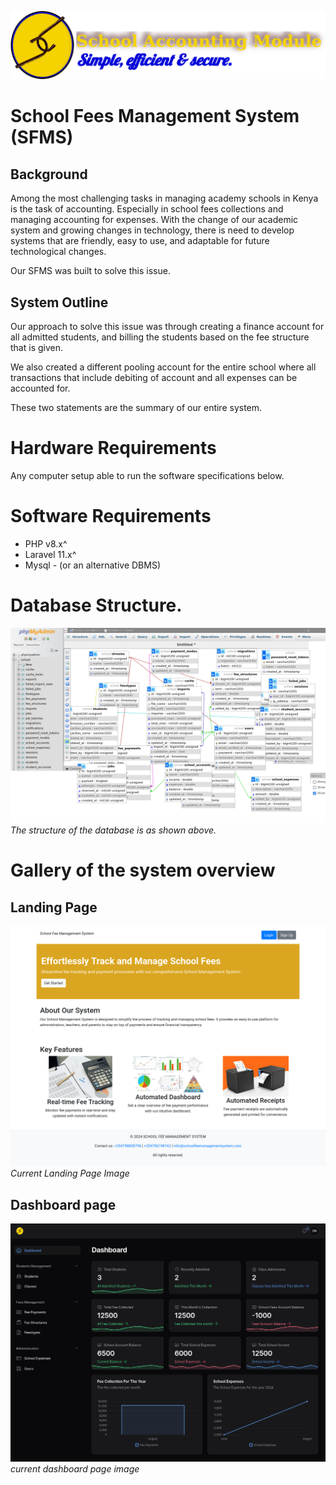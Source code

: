![SFMS logo](./images/logo_2.png)
# School Fees Management System (SFMS)

## Background
Among the most challenging tasks in managing academy schools in Kenya is the task of accounting. Especially in school fees collections and managing accounting for expenses. With the change of our academic system and growing changes in technology, there is need to develop systems that are friendly, easy to use, and adaptable for future technological changes. 

Our SFMS was built to solve this issue.

## System Outline

Our approach to solve this issue was through creating a finance account for all admitted students, and billing the students based on the fee structure that is given.

We also created a different pooling account for the entire school where all transactions that include debiting of account and all expenses can be accounted for. 

These two statements are the summary of our entire system.

# Hardware Requirements
Any computer setup able to run the software specifications below. 

# Software Requirements
- PHP v8.x^
- Laravel 11.x^
- Mysql - (or an alternative DBMS)

# Database Structure.
![Database Schema](./images/database.png)
*The structure of the database is as shown above.*

# Gallery of the system overview
## Landing Page
![Landing Page](./images/landing.png)
*Current Landing Page Image*

## Dashboard page
![Dashboard Page](./images/dashboard_black.png)
*current dashboard page image*